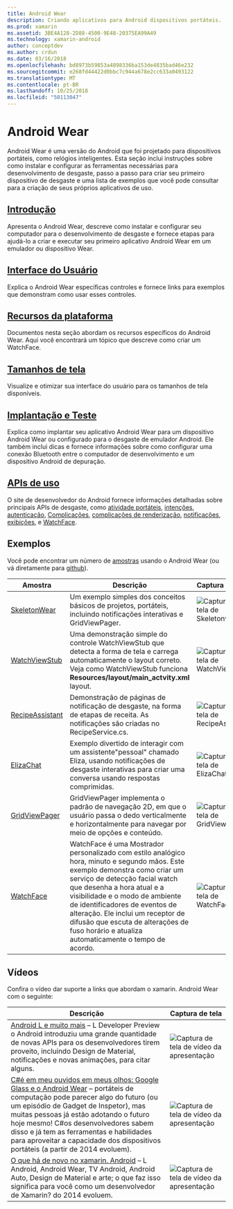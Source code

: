```yaml
---
title: Android Wear
description: Criando aplicativos para Android dispositivos portáteis.
ms.prod: xamarin
ms.assetid: 3BE4A128-2D88-4500-9E48-20375EA99A49
ms.technology: xamarin-android
author: conceptdev
ms.author: crdun
ms.date: 03/16/2018
ms.openlocfilehash: bd8973b59853a4898336ba153de4835bad46e232
ms.sourcegitcommit: e268fd44422d0bbc7c944a678e2cc633a0493122
ms.translationtype: MT
ms.contentlocale: pt-BR
ms.lasthandoff: 10/25/2018
ms.locfileid: "50113047"
---
```

# <a name="android-wear"></a>Android Wear

Android Wear é uma versão do Android que foi projetado para dispositivos portáteis, como relógios inteligentes. Esta seção inclui instruções sobre como instalar e configurar as ferramentas necessárias para desenvolvimento de desgaste, passo a passo para criar seu primeiro dispositivo de desgaste e uma lista de exemplos que você pode consultar para a criação de seus próprios aplicativos de uso.

##  <a name="getting-startedandroidwearget-startedindexmd"></a>[Introdução](~/android/wear/get-started/index.md)

Apresenta o Android Wear, descreve como instalar e configurar seu computador para o desenvolvimento de desgaste e fornece etapas para ajudá-lo a criar e executar seu primeiro aplicativo Android Wear em um emulador ou dispositivo Wear.

##  <a name="user-interfaceandroidwearuser-interfaceindexmd"></a>[Interface do Usuário](~/android/wear/user-interface/index.md)

Explica o Android Wear específicas controles e fornece links para exemplos que demonstram como usar esses controles.

##  <a name="platform-featuresandroidwearplatformindexmd"></a>[Recursos da plataforma](~/android/wear/platform/index.md)

Documentos nesta seção abordam os recursos específicos do Android Wear. Aqui você encontrará um tópico que descreve como criar um WatchFace.

##  <a name="screen-sizesandroidwearscreen-sizesmd"></a>[Tamanhos de tela](~/android/wear/screen-sizes.md)

Visualize e otimizar sua interface do usuário para os tamanhos de tela disponíveis.

##  <a name="deployment--testingandroidweardeploy-testindexmd"></a>[Implantação e Teste](~/android/wear/deploy-test/index.md)

Explica como implantar seu aplicativo Android Wear para um dispositivo Android Wear ou configurado para o desgaste de emulador Android. Ele também inclui dicas e fornece informações sobre como configurar uma conexão Bluetooth entre o computador de desenvolvimento e um dispositivo Android de depuração.

##  <a name="wear-apishttpsdeveloperandroidcomreferenceandroidsupportwearable"></a>[APIs de uso](https://developer.android.com/reference/android/support/wearable)

O site de desenvolvedor do Android fornece informações detalhadas sobre principais APIs de desgaste, como [atividade portáteis](https://developer.android.com/reference/android/support/wearable/activity/package-summary.html), [intenções](https://developer.android.com/reference/com/google/android/wearable/intent/package-summary.html), [autenticação](https://developer.android.com/reference/android/support/wearable/authentication/package-summary.html), [ Complicações](https://developer.android.com/reference/android/support/wearable/complications/package-summary.html), [complicações de renderização](https://developer.android.com/reference/android/support/wearable/complications/rendering/package-summary.html), [notificações](https://developer.android.com/reference/android/support/wearable/notifications/package-summary.html), [exibições](https://developer.android.com/reference/android/support/wearable/view/package-summary.html), e [WatchFace](https://developer.android.com/reference/android/support/wearable/watchface/package-summary.html).



## <a name="samples"></a>Exemplos

Você pode encontrar um número de [amostras](https://developer.xamarin.com/samples/android/Android%20Wear/) usando o Android Wear (ou vá diretamente para [github](https://github.com/xamarin/monodroid-samples/tree/master/wear)). 

|Amostra|Descrição|Captura de tela|
|--- |--- |--- |
|[SkeletonWear](https://developer.xamarin.com/samples/SkeletonWear/)|Um exemplo simples dos conceitos básicos de projetos, portáteis, incluindo notificações interativas e GridViewPager.|![Captura de tela de Skeletonwear](images/skeleton.png)|
|[WatchViewStub](https://developer.xamarin.com/samples/WatchViewStub/)|Uma demonstração simple do controle WatchViewStub que detecta a forma de tela e carrega automaticamente o layout correto.  Veja como WatchViewStub funciona **Resources/layout/main_actvity.xml** layout.|![Captura de tela de WatchViewStub](images/watchview.png)|
|[RecipeAssistant](https://developer.xamarin.com/samples/RecipeAssistant/)|Demonstração de páginas de notificação de desgaste, na forma de etapas de receita. As notificações são criadas no RecipeService.cs.|![Captura de tela de RecipeAssistant](images/recipeassist.png)|
|[ElizaChat](https://developer.xamarin.com/samples/ElizaChat/)|Exemplo divertido de interagir com um assistente"pessoal" chamado Eliza, usando notificações de desgaste interativas para criar uma conversa usando respostas comprimidas.|![Captura de tela de ElizaChat](images/eliza.png)|
|[GridViewPager](https://developer.xamarin.com/samples/GridViewPager/)|GridViewPager implementa o padrão de navegação 2D, em que o usuário passa o dedo verticalmente e horizontalmente para navegar por meio de opções e conteúdo.|![Captura de tela de GridViewPager](images/gridviewpager.png)|
|[WatchFace](https://developer.xamarin.com/samples/monodroid/wear/WatchFace)|WatchFace é uma Mostrador personalizado com estilo analógico hora, minuto e segundo mãos. Este exemplo demonstra como criar um serviço de detecção facial watch que desenha a hora atual e a visibilidade e o modo de ambiente de identificadores de eventos de alteração. Ele inclui um receptor de difusão que escuta de alterações de fuso horário e atualiza automaticamente o tempo de acordo.|![Captura de tela de WatchFace](images/gridviewpager.png)|


##  <a name="videos"></a>Vídeos

Confira o vídeo dar suporte a links que abordam o xamarin. Android Wear com o seguinte:

|Descrição|Captura de tela|
|--- |--- |
|[Android L e muito mais](http://blog.xamarin.com/webinar-recording-android-l-and-so-much-more/) &ndash; L Developer Preview o Android introduziu uma grande quantidade de novas APIs para os desenvolvedores tirem proveito, incluindo Design de Material, notificações e novas animações, para citar alguns.|![Captura de tela de vídeo da apresentação](images/video-android-l.png)|
|[C#é em meu ouvidos em meus olhos: Google Glass e o Android Wear](https://www.youtube.com/watch?v=80H8tXByZQc) &ndash; portáteis de computação pode parecer algo do futuro (ou um episódio de Gadget de Inspetor), mas muitas pessoas já estão adotando o futuro hoje mesmo! C#os desenvolvedores sabem disso e já tem as ferramentas e habilidades para aproveitar a capacidade dos dispositivos portáteis (a partir de 2014 evoluem).|![Captura de tela de vídeo da apresentação](images/video-eyes-ears.png)|
|[O que há de novo no xamarin. Android](https://www.youtube.com/watch?v=Gpqc2XZIQfU) &ndash; L Android, Android Wear, TV Android, Android Auto, Design de Material e arte; o que faz isso significa para você como um desenvolvedor de Xamarin? do 2014 evoluem.|![Captura de tela de vídeo da apresentação](Images/video-whats-new.png)|


<!--

March 18
http://blog.xamarin.com/android-wear/

August 14
http://blog.xamarin.com/android-l-developer-preview-android-wear-support/

August 27
http://blog.xamarin.com/tips-for-your-first-android-wear-app/

Watch Face
https://github.com/Redth/Xamarin.Wear.WatchFace
-->
